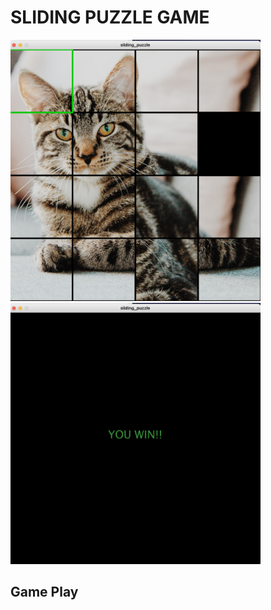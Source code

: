 # SLIDING PUZZLE GAME
<img src="playScreen.png" width = "400">
<img src="winScreen.png" width = "400">

## Game Play

